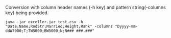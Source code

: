 Conversion with column header names (-h key) and pattern string(-columns key) being provided.
```
java -jar exceller.jar test.csv -h "Date;Name;RndStr;Married;Height;Rank" -columns "Dyyyy-mm-ddW7000;T;TW5000;BW5000;N;N### ###.###"
```